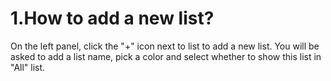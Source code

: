 # 1.How to add a new list?
On the left panel, click the "+" icon next to list to add a new list. You will be asked to add a list name, pick a color and select whether to show this list in "All" list. 
